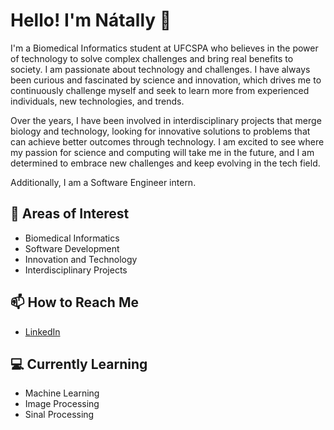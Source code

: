 # Hello! I'm Nátally 👋

I'm a Biomedical Informatics student at UFCSPA who believes in the power of technology to solve complex challenges and bring real benefits to society. I am passionate about technology and challenges. I have always been curious and fascinated by science and innovation, which drives me to continuously challenge myself and seek to learn more from experienced individuals, new technologies, and trends.

Over the years, I have been involved in interdisciplinary projects that merge biology and technology, looking for innovative solutions to problems that can achieve better outcomes through technology. I am excited to see where my passion for science and computing will take me in the future, and I am determined to embrace new challenges and keep evolving in the tech field.

Additionally, I am a Software Engineer intern.

## 🧠 Areas of Interest

- Biomedical Informatics
- Software Development
- Innovation and Technology
- Interdisciplinary Projects

## 📫 How to Reach Me

- [LinkedIn](https://www.linkedin.com/in/natallymartins)

## 💻 Currently Learning

- Machine Learning
- Image Processing
- Sinal Processing 

